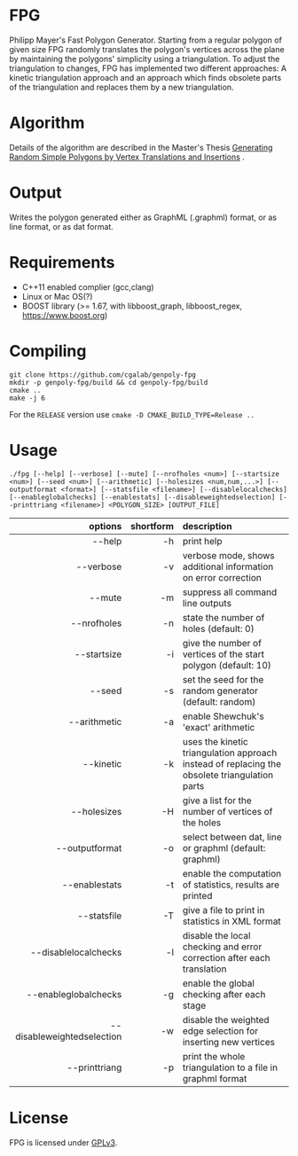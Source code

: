 # FPG

Philipp Mayer's Fast Polygon Generator. Starting from a regular polygon of given size FPG randomly translates the polygon's vertices across the plane by maintaining the polygons' simplicity using a triangulation. To adjust the triangulation to changes, FPG has implemented two different approaches: A kinetic triangulation approach and an approach which finds obsolete parts of the triangulation and replaces them by a new triangulation.

# Algorithm

Details of the algorithm are described in the Master's Thesis [Generating Random Simple Polygons by Vertex Translations and Insertions](https://www.researchgate.net/publication/348275206_Generating_Random_Simple_Polygons_by_Vertex_Translations_and_Insertions)
.

# Output

Writes the polygon generated either as GraphML (.graphml) format, or as line format, or as dat format.

# Requirements 
- C++11 enabled complier (gcc,clang)
- Linux or Mac OS(?)
- BOOST library (>= 1.67, with libboost_graph, libboost_regex, https://www.boost.org)

# Compiling 

	git clone https://github.com/cgalab/genpoly-fpg
	mkdir -p genpoly-fpg/build && cd genpoly-fpg/build
	cmake .. 
	make -j 6

For the `RELEASE` version use `cmake -D CMAKE_BUILD_TYPE=Release ..`

# Usage

	./fpg [--help] [--verbose] [--mute] [--nrofholes <num>] [--startsize <num>] [--seed <num>] [--arithmetic] [--holesizes <num,num,...>] [--outputformat <format>] [--statsfile <filename>] [--disablelocalchecks] [--enableglobalchecks] [--enablestats] [--disableweightedselection] [--printtriang <filename>] <POLYGON_SIZE> [OUTPUT_FILE]

| options       | shortform | description   |
| -------------:|----------:|:------------- |
|  --help       | -h        | print help    |
|  --verbose    | -v        | verbose mode, shows additional information on error correction |
|  --mute       | -m        | suppress all command line outputs                              |
|  --nrofholes  | -n        | state the number of holes (default: 0)                         |
|  --startsize  | -i        | give the number of vertices of the start polygon (default: 10) |
|  --seed       | -s        | set the seed for the random generator (default: random)        |
|  --arithmetic | -a        | enable Shewchuk's 'exact' arithmetic                           |
|  --kinetic    | -k        | uses the kinetic triangulation approach instead of replacing the obsolete triangulation parts  |
|  --holesizes  | -H        | give a list for the number of vertices of the holes            |
|  --outputformat  | -o     | select between dat, line or graphml (default: graphml)         |
|  --enablestats   | -t     | enable the computation of statistics, results are printed      |
|  --statsfile       | -T   | give a file to print in statistics in XML format               |
|  --disablelocalchecks  | -l    | disable the local checking and error correction after each translation       |
|  --enableglobalchecks  | -g    | enable the global checking after each stage               |
|  --disableweightedselection | -w | disable the weighted edge selection for inserting new vertices |
|  --printtriang  | -p      | print the whole triangulation to a file in graphml format      |

# License

FPG is licensed under [GPLv3](https://www.gnu.org/licenses/gpl-3.0.html).
